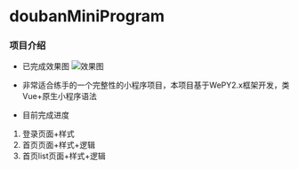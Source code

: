 # doubanMiniProgram

### 项目介绍
- 已完成效果图
![效果图](https://upload-images.jianshu.io/upload_images/5244645-58b9be38efb86511.gif?imageMogr2/auto-orient/strip)

- 非常适合练手的一个完整性的小程序项目，本项目基于WePY2.x框架开发，类Vue+原生小程序语法

- 目前完成进度
1. 登录页面+样式
2. 首页页面+样式+逻辑
3. 首页list页面+样式+逻辑

